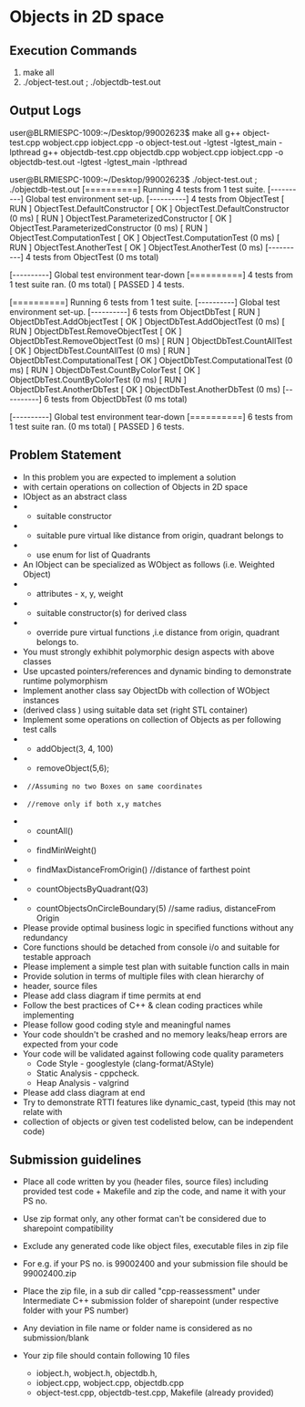 # Objects in 2D space

## Execution Commands
1. make all 
2. ./object-test.out ; ./objectdb-test.out

## Output Logs
user@BLRMIESPC-1009:~/Desktop/99002623$ make all 
g++ object-test.cpp wobject.cpp iobject.cpp -o object-test.out -lgtest -lgtest_main -lpthread
g++ objectdb-test.cpp objectdb.cpp wobject.cpp iobject.cpp -o objectdb-test.out -lgtest -lgtest_main -lpthread

user@BLRMIESPC-1009:~/Desktop/99002623$ ./object-test.out ; ./objectdb-test.out
[==========] Running 4 tests from 1 test suite.
[----------] Global test environment set-up.
[----------] 4 tests from ObjectTest
[ RUN      ] ObjectTest.DefaultConstructor
[       OK ] ObjectTest.DefaultConstructor (0 ms)
[ RUN      ] ObjectTest.ParameterizedConstructor
[       OK ] ObjectTest.ParameterizedConstructor (0 ms)
[ RUN      ] ObjectTest.ComputationTest
[       OK ] ObjectTest.ComputationTest (0 ms)
[ RUN      ] ObjectTest.AnotherTest
[       OK ] ObjectTest.AnotherTest (0 ms)
[----------] 4 tests from ObjectTest (0 ms total)

[----------] Global test environment tear-down
[==========] 4 tests from 1 test suite ran. (0 ms total)
[  PASSED  ] 4 tests.

[==========] Running 6 tests from 1 test suite.
[----------] Global test environment set-up.
[----------] 6 tests from ObjectDbTest
[ RUN      ] ObjectDbTest.AddObjectTest
[       OK ] ObjectDbTest.AddObjectTest (0 ms)
[ RUN      ] ObjectDbTest.RemoveObjectTest
[       OK ] ObjectDbTest.RemoveObjectTest (0 ms)
[ RUN      ] ObjectDbTest.CountAllTest
[       OK ] ObjectDbTest.CountAllTest (0 ms)
[ RUN      ] ObjectDbTest.ComputationalTest
[       OK ] ObjectDbTest.ComputationalTest (0 ms)
[ RUN      ] ObjectDbTest.CountByColorTest
[       OK ] ObjectDbTest.CountByColorTest (0 ms)
[ RUN      ] ObjectDbTest.AnotherDbTest
[       OK ] ObjectDbTest.AnotherDbTest (0 ms)
[----------] 6 tests from ObjectDbTest (0 ms total)

[----------] Global test environment tear-down
[==========] 6 tests from 1 test suite ran. (0 ms total)
[  PASSED  ] 6 tests.

## Problem Statement
* In this problem you are expected to implement a solution 
* with certain operations on collection of Objects in 2D space
* IObject as an abstract class 
*    - suitable constructor
*    - suitable pure virtual like distance from origin, quadrant belongs to  
*    - use enum for list of Quadrants   
* An IObject can be specialized as WObject as follows (i.e. Weighted Object)
*    - attributes - x, y, weight 
*    - suitable constructor(s) for derived class
*    - override pure virtual functions ,i.e distance from origin, quadrant belongs to.
* You must strongly exhibhit polymorphic design aspects with above classes
* Use upcasted pointers/references and dynamic binding to demonstrate runtime polymorphism
* Implement another class say ObjectDb with collection of WObject instances
* (derived class ) using suitable data set (right STL container)
* Implement some operations on collection of Objects as per following test calls
*    - addObject(3, 4, 100)
*    - removeObject(5,6);              
*      //Assuming no two Boxes on same coordinates 
*      //remove only if both x,y matches
*    - countAll()
*    - findMinWeight()
*    - findMaxDistanceFromOrigin()          //distance of farthest point
*    - countObjectsByQuadrant(Q3)
*    - countObjectsOnCircleBoundary(5)      //same radius, distanceFrom Origin
* Please provide optimal business logic in specified functions without any redundancy
* Core functions should be detached from console i/o and suitable for testable approach
* Please implement a simple test plan with suitable function calls in main 
* Provide solution in terms of multiple files with clean hierarchy of
* header, source files 
* Please add class diagram if time permits at end
* Follow the best practices of C++ & clean coding practices while implementing
* Please follow good coding style and meaningful names
* Your code shouldn't be crashed and no memory leaks/heap errors are expected from your code
* Your code will be validated against following code quality parameters
  * Code Style - googlestyle (clang-format/AStyle)
  * Static Analysis - cppcheck.
  * Heap Analysis - valgrind
* Please add class diagram at end
* Try to demonstrate RTTI features like dynamic_cast, typeid (this may not relate with 
* collection of objects or given test codelisted below, can be independent code) 

## Submission guidelines
* Place all code written by you (header files, source files) including provided
  test code + Makefile and zip the code, and name it with your PS no.
* Use zip format only, any other format can't be considered due to sharepoint compatibility
* Exclude any generated code like object files, executable files in zip file

* For e.g. if your PS no. is 99002400 and your submission file should be 99002400.zip
* Place the zip file, in a sub dir called "cpp-reassessment" under Intermediate C++ submission folder of sharepoint (under respective folder with your PS number) 
* Any deviation in file name or folder name is considered as no submission/blank

* Your zip file should contain following 10 files
  * iobject.h, wobject.h, objectdb.h, 
  * iobject.cpp, wobject.cpp, objectdb.cpp
  * object-test.cpp, objectdb-test.cpp, Makefile (already provided)


